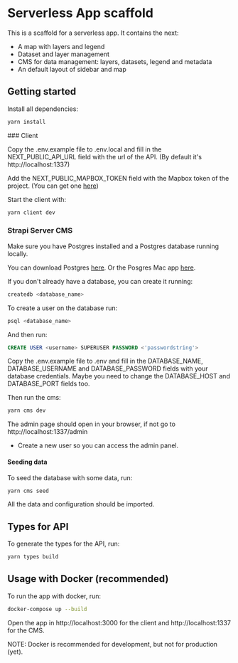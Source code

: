 # Serverless App scaffold

This is a scaffold for a serverless app. It contains the next:

- A map with layers and legend
- Dataset and layer management
- CMS for data management: layers, datasets, legend and metadata
- An default layout of sidebar and map

## Getting started

Install all dependencies:

```bash
yarn install
```

### Client

Copy the .env.example file to .env.local and fill in the NEXT_PUBLIC_API_URL field with the url of the API. (By default it's http://localhost:1337)

Add the NEXT_PUBLIC_MAPBOX_TOKEN field with the Mapbox token of the project. (You can get one [here](https://account.mapbox.com/access-tokens/))

Start the client with:

```bash
yarn client dev
```

### Strapi Server CMS

Make sure you have Postgres installed and a Postgres database running locally.

You can download Postgres [here](https://www.postgresql.org/download/). Or the Posgres Mac app [here](https://postgresapp.com/).

If you don't already have a database, you can create it running:

```bash
createdb <database_name>
```

To create a user on the database run:

```bash
psql <database_name>
```

And then run:

```sql
CREATE USER <username> SUPERUSER PASSWORD <'passwordstring'>
```

Copy the .env.example file to .env and fill in the DATABASE_NAME, DATABASE_USERNAME and DATABASE_PASSWORD fields with your database credentials. Maybe you need to change the DATABASE_HOST and DATABASE_PORT fields too.

Then run the cms:

```bash
yarn cms dev
```

The admin page should open in your browser, if not go to http://localhost:1337/admin

- Create a new user so you can access the admin panel.

#### Seeding data

To seed the database with some data, run:

```bash
yarn cms seed
```

All the data and configuration should be imported.

## Types for API

To generate the types for the API, run:

```bash
yarn types build
```

## Usage with Docker (recommended)

To run the app with docker, run:

```bash
docker-compose up --build
```

Open the app in http://localhost:3000 for the client and http://localhost:1337 for the CMS.

NOTE: Docker is recommended for development, but not for production (yet).
